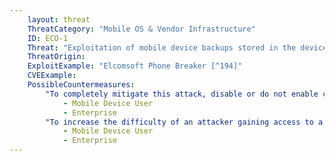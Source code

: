 ```yaml
---
    layout: threat
    ThreatCategory: "Mobile OS & Vendor Infrastructure"
    ID: ECO-1
    Threat: "Exploitation of mobile device backups stored in the device or operating system vendor\'s cloud service"
    ThreatOrigin:
    ExploitExample: "Elcomsoft Phone Breaker [^194]"
    CVEExample:
    PossibleCountermeasures:
        "To completely mitigate this attack, disable or do not enable cloud backups for the device, which can be accomplished either through mobile OS settings or for enterprises, MDM device configuration settings.":
            - Mobile Device User
            - Enterprise
        "To increase the difficulty of an attacker gaining access to a cloud service account, enable increased authentication requirements, such as two-factor authentication or step-up authentication when initally accessing the account from an unknown device.":
            - Mobile Device User
            - Enterprise
---
```

